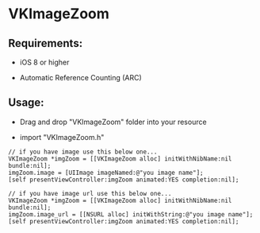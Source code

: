 # VKImageZoom

## Requirements:

- iOS 8 or higher

- Automatic Reference Counting (ARC)


## Usage:

- Drag and drop "VKImageZoom" folder into your resource

- import "VKImageZoom.h"

```
// if you have image use this below one...
VKImageZoom *imgZoom = [[VKImageZoom alloc] initWithNibName:nil bundle:nil];
imgZoom.image = [UIImage imageNamed:@"you image name"];
[self presentViewController:imgZoom animated:YES completion:nil];
```


```
// if you have image url use this below one...
VKImageZoom *imgZoom = [[VKImageZoom alloc] initWithNibName:nil bundle:nil];
imgZoom.image_url = [[NSURL alloc] initWithString:@"you image name"];
[self presentViewController:imgZoom animated:YES completion:nil];
```
